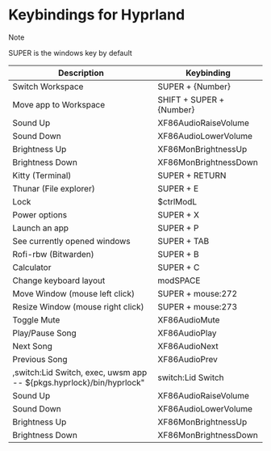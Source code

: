 [//]: # (This file is autogenerated)
# Keybindings for Hyprland

> [!NOTE]
> SUPER is the windows key by default

| Description | Keybinding |
| -- | -- |
| Switch Workspace | SUPER + {Number} |
| Move app to Workspace | SHIFT + SUPER + {Number} |
| Sound Up | XF86AudioRaiseVolume |
| Sound Down | XF86AudioLowerVolume |
| Brightness Up | XF86MonBrightnessUp |
| Brightness Down | XF86MonBrightnessDown |
| Kitty (Terminal) | SUPER + RETURN |
| Thunar (File explorer) | SUPER + E |
| Lock | $ctrlModL |
| Power options | SUPER + X |
| Launch an app | SUPER + P |
| See currently opened windows | SUPER + TAB |
| Rofi-rbw (Bitwarden) | SUPER + B |
| Calculator | SUPER + C |
| Change keyboard layout | modSPACE |
| Move Window (mouse left click) | SUPER + mouse:272 |
| Resize Window (mouse right click) | SUPER + mouse:273 |
| Toggle Mute | XF86AudioMute |
| Play/Pause Song | XF86AudioPlay |
| Next Song | XF86AudioNext |
| Previous Song | XF86AudioPrev |
| ,switch:Lid Switch, exec, uwsm app -- ${pkgs.hyprlock}/bin/hyprlock" | switch:Lid Switch |
| Sound Up | XF86AudioRaiseVolume |
| Sound Down | XF86AudioLowerVolume |
| Brightness Up | XF86MonBrightnessUp |
| Brightness Down | XF86MonBrightnessDown |
